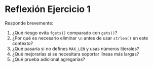 # Reflexión Ejercicio 1

Responde brevemente:
1. ¿Qué riesgo evita `fgets()` comparado con `gets()`?
2. ¿Por qué es necesario eliminar `\n` antes de usar `strlen()` en este contexto?
3. ¿Qué pasaría si no defines `MAX_LEN` y usas números literales?
4. ¿Qué mejorarías si se necesitara soportar líneas más largas?
5. ¿Qué prueba adicional agregarías?
